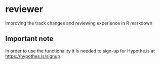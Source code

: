 # reviewer
Improving the track changes and reviewing experience in R markdown

## Important note
In order to use the functionality it is needed to sign-up for Hypothe.is at https://hypothes.is/signup
